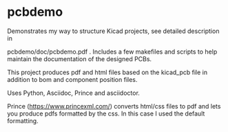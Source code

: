 # pcbdemo
Demonstrates my way to structure Kicad projects, see detailed description in 

pcbdemo/doc/pcbdemo.pdf
.
Includes a few makefiles and scripts to help maintain the documentation
of the designed PCBs.

This project produces pdf and html files based on the kicad_pcb
file in addition to bom and component position files.

Uses Python, Asciidoc, Prince and asciidoctor.

Prince (https://www.princexml.com/) converts html/css files to pdf and
lets you produce pdfs formatted by the css. In this case I used the
default formatting.



